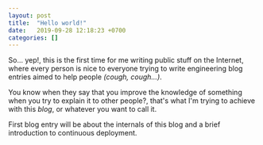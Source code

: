 ```yaml
---
layout: post
title:  "Hello world!"
date:   2019-09-28 12:18:23 +0700
categories: []
---
```


So... yep!, this is the first time for me writing public stuff on the Internet, where every person is nice to everyone trying to write engineering blog entries aimed to help people *(cough, cough...)*.

You know when they say that you improve the knowledge of something when you try to explain it to other people?, that's what I'm trying to achieve with this *blog*, or whatever you want to call it.

First blog entry will be about the internals of this blog and a brief introduction to continuous deployment.